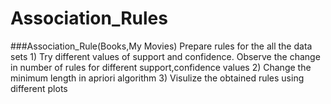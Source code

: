 # Association_Rules

###Association_Rule(Books,My Movies)
    Prepare rules for the all the data sets 
    1) Try different values of support and confidence. Observe the change in number of rules for different support,confidence values
    2) Change the minimum length in apriori algorithm
    3) Visulize the obtained rules using different plots 
